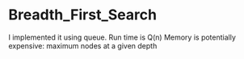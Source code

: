 # Breadth_First_Search

I implemented it using queue. 
Run time is Q(n)
Memory is potentially expensive:  maximum nodes at a given depth
